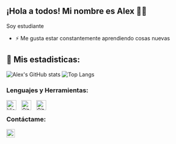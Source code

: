 ## ¡Hola a todos! Mi nombre es Alex 👋😎
Soy estudiante
- ⚡ Me gusta estar constantemente aprendiendo cosas nuevas

## 🔎 Mis estadisticas:

![Alex's GitHub stats](https://github-readme-stats.vercel.app/api?username=Alex13042001&showicons=true&theme=dark)
![Top Langs](https://github-readme-stats.vercel.app/api/top-langs/?username=Alex13042001&showicons=true&theme=dark&layout=compact)

### Lenguajes y Herramientas:

<img align="left" alt="Visual Studio Code" width="26px" src="https://cdn.jsdelivr.net/gh/devicons/devicon/icons/vscode/vscode-original.svg" style="padding-right:10px;" />
<img align="left" alt="Git" width="26px" src="https://cdn.jsdelivr.net/gh/devicons/devicon/icons/git/git-original.svg" style="padding-right:10px;" />
<img align="left" alt="GitHub" width="26px" src="https://user-images.githubusercontent.com/3369400/139447912-e0f43f33-6d9f-45f8-be46-2df5bbc91289.png" style="padding-right:10px;" />
<br />

### Contáctame:

[<img align="left" alt="Instagram" width="22px" src="https://logodownload.org/wp-content/uploads/2017/04/instagram-logo-13.png" />][instagram]
<br />

[instagram]: https://www.instagram.com/_alexx1304/?hl=es
